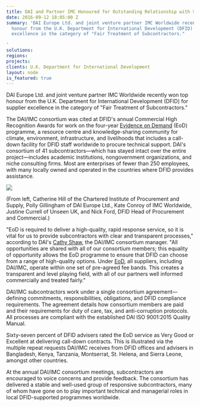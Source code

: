 ```yaml
---
title: DAI and Partner IMC Honoured for Outstanding Relationship with Subcontractors
date: 2016-09-12 18:05:00 Z
summary: 'DAI Europe Ltd. and joint venture partner IMC Worldwide recently won top
  honour from the U.K. Department for International Development (DFID) for supplier
  excellence in the category of "Fair Treatment of Subcontractors."

'
solutions: 
regions: 
projects: 
clients: U.K. Department for International Development
layout: node
is_featured: true
---
```


DAI Europe Ltd. and joint venture partner IMC Worldwide recently won top honour from the U.K. Department for International Development (DFID) for supplier excellence in the category of "Fair Treatment of Subcontractors."

<!--more-->

The DAI/IMC consortium was cited at DFID's annual Commercial High Recognition Awards for work on the four-year [Evidence on Demand][1] (EoD) programme, a resource centre and knowledge-sharing community for climate, environment, infrastructure, and livelihoods that includes a call-down facility for DFID staff worldwide to procure technical support. DAI's consortium of 41 subcontractors—which has stayed intact over the entire project—includes academic institutions, nongovernment organizations, and niche consulting firms. Most are enterprises of fewer than 250 employees, with many locally owned and operated in the countries where DFID provides assistance.

![][2]

(From left, Catherine Hill of the Chartered Institute of Procurement and Supply, Polly Gillingham of DAI Europe Ltd., Kate Conroy of IMC Worldwide, Justine Currell of Unseen UK, and Nick Ford, DFID Head of Procurement and Commercial.)

"EoD is required to deliver a high-quality, rapid response service, so it is vital for us to provide subcontractors with clear and transparent processes," according to DAI's [Cathy Shaw][3], the DAI/IMC consortium manager. "All opportunities are shared with all of our consortium members; this equality of opportunity allows the EoD programme to ensure that DFID can choose from a range of high-quality options. Under [EoD][4], all suppliers, including DAI/IMC, operate within one set of pre-agreed fee bands. This creates a transparent and level playing field, with all of our partners well informed commercially and treated fairly."

DAI/IMC subcontractors work under a single consortium agreement—defining commitments, responsibilities, obligations, and DFID compliance requirements. The agreement details how consortium members are paid and their requirements for duty of care, tax, and anti-corruption protocols. All processes are compliant with the established DAI ISO 9001:2015 Quality Manual.

Sixty-seven percent of DFID advisers rated the EoD service as Very Good or Excellent at delivering call-down contracts. This is illustrated via the multiple repeat requests DAI/IMC receives from DFID offices and advisers in Bangladesh, Kenya, Tanzania, Montserrat, St. Helena, and Sierra Leone, amongst other countries.

At the annual DAI/IMC consortium meetings, subcontractors are encouraged to voice concerns and provide feedback. The consortium has delivered a stable and well-used group of responsive subcontractors, many of whom have gone on to play important technical and managerial roles in local DFID-supported programmes worldwide.

[1]: /our-work/projects/worldwide-evidence-demand-core-services
[2]: /assets/images/news/DFID-DAI-pic_0.jpg
[3]: /who-we-are/our-team/cathy-shaw
[4]: http://www.evidenceondemand.info/consultancy-services
